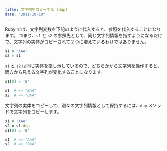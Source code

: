 ```yaml
---
title: 文字列をコピーする (dup)
date: "2011-10-10"
---
```


Ruby では、文字列変数を下記のように代入すると、参照を代入することになります。
つまり、`s1` と `s2` の参照先として、同じ文字列情報を指すようになるだけで、文字列の実体がコピーされて２つに増えているわけではありません。

```ruby
s1 = 'AAA'
s2 = s1
```

`s1` と `s2` は同じ実体を指し示しているので、どちらかから文字列を操作すると、両方から見える文字列が変化することになります。

```ruby
s1[0] = 'B'

s1  # => "BAA"
s2  # => "BAA"
```

文字列の実体をコピーして、別々の文字列情報として保持するには、`dup` メソッドで文字列をコピーします。

```ruby
s1 = 'AAA'
s2 = s1.dup
s1[0] = 'B'

s1  # => "AAA"
s2  # => "BAA"
```

